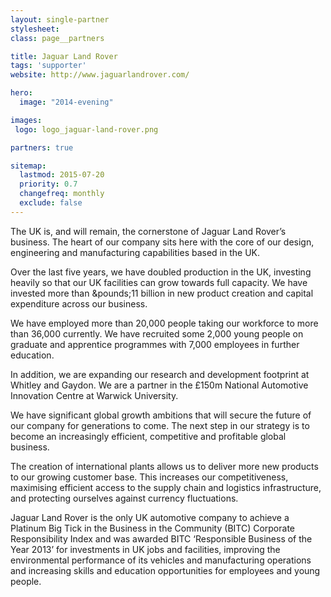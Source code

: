 ```yaml
---
layout: single-partner
stylesheet:
class: page__partners

title: Jaguar Land Rover
tags: 'supporter'
website: http://www.jaguarlandrover.com/

hero:
  image: "2014-evening"

images:
 logo: logo_jaguar-land-rover.png

partners: true

sitemap:
  lastmod: 2015-07-20
  priority: 0.7
  changefreq: monthly
  exclude: false
---
```

The UK is, and will remain, the cornerstone of Jaguar Land Rover&rsquo;s business. The heart of our company sits here with the core of our design, engineering and manufacturing capabilities based in the UK.

Over the last five years, we have doubled production in the UK, investing heavily so that our UK facilities can grow towards full capacity. We have invested more than &pounds;11 billion in new product
creation and capital expenditure across our business.

We have employed more than 20,000 people taking our workforce to more than 36,000 currently. We have recruited some 2,000 young people on graduate and apprentice programmes with 7,000 employees in further education.

In addition, we are expanding our research and development footprint at Whitley and Gaydon. We are a partner in the &pound;150m National Automotive Innovation Centre at Warwick University.

We have significant global growth ambitions that will secure the future of our company for generations to come. The next step in our strategy is to become an increasingly efficient, competitive and profitable global business.

The creation of international plants allows us to deliver more new products to our growing customer base. This increases our competitiveness, maximising efficient access to the supply chain and logistics infrastructure, and protecting ourselves against currency fluctuations.

Jaguar Land Rover is the only UK automotive company to achieve a Platinum Big Tick in the Business in the Community (BITC) Corporate Responsibility Index and was awarded BITC &lsquo;Responsible Business of the Year 2013&rsquo; for investments in UK jobs and facilities, improving the environmental performance of its vehicles and manufacturing operations and increasing skills and education opportunities for employees and young people.
